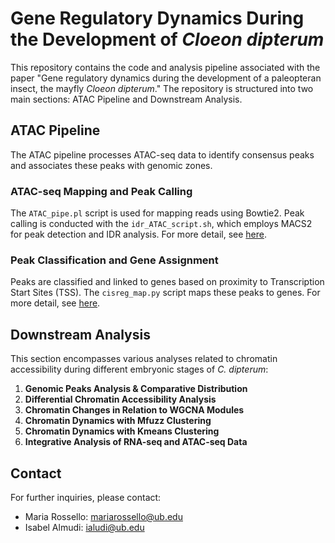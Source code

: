 # Gene Regulatory Dynamics During the Development of _Cloeon dipterum_

This repository contains the code and analysis pipeline associated with the paper "Gene regulatory dynamics during the development of a paleopteran insect, the mayfly _Cloeon dipterum_." The repository is structured into two main sections: ATAC Pipeline and Downstream Analysis.

## ATAC Pipeline

The ATAC pipeline processes ATAC-seq data to identify consensus peaks and associates these peaks with genomic zones.

### ATAC-seq Mapping and Peak Calling

The `ATAC_pipe.pl` script is used for mapping reads using Bowtie2. Peak calling is conducted with the `idr_ATAC_script.sh`, which employs MACS2 for peak detection and IDR analysis. For more detail, see [here](https://github.com/alexgilgal/Thesis_methods/tree/main/ATAC-seq%20analysis).

### Peak Classification and Gene Assignment

Peaks are classified and linked to genes based on proximity to Transcription Start Sites (TSS). The `cisreg_map.py` script maps these peaks to genes. For more detail, see [here](https://github.com/m-rossello/GeneRegLocator).

## Downstream Analysis

This section encompasses various analyses related to chromatin accessibility during different embryonic stages of _C. dipterum_:

1. **Genomic Peaks Analysis & Comparative Distribution**
2. **Differential Chromatin Accessibility Analysis**
3. **Chromatin Changes in Relation to WGCNA Modules**
4. **Chromatin Dynamics with Mfuzz Clustering**
5. **Chromatin Dynamics with Kmeans Clustering**
6. **Integrative Analysis of RNA-seq and ATAC-seq Data**

## Contact

For further inquiries, please contact:

- Maria Rossello: [mariarossello@ub.edu](mailto:mariarossello@ub.edu)
- Isabel Almudi: [ialudi@ub.edu](mailto:ialudi@ub.edu)
